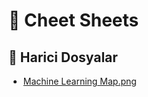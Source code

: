 # 🤸‍ Cheet Sheets

<!--Index-->

## 🔗 Harici Dosyalar

- [Machine Learning Map.png](./Machine%20Learning%20Map.png)


<!--Index-->
